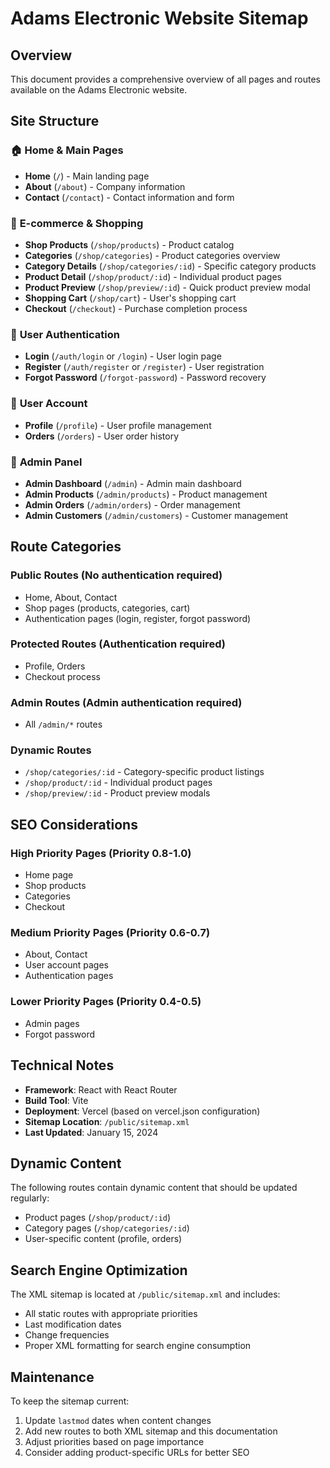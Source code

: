 # Adams Electronic Website Sitemap

## Overview
This document provides a comprehensive overview of all pages and routes available on the Adams Electronic website.

## Site Structure

### 🏠 **Home & Main Pages**
- **Home** (`/`) - Main landing page
- **About** (`/about`) - Company information
- **Contact** (`/contact`) - Contact information and form

### 🛒 **E-commerce & Shopping**
- **Shop Products** (`/shop/products`) - Product catalog
- **Categories** (`/shop/categories`) - Product categories overview
- **Category Details** (`/shop/categories/:id`) - Specific category products
- **Product Detail** (`/shop/product/:id`) - Individual product pages
- **Product Preview** (`/shop/preview/:id`) - Quick product preview modal
- **Shopping Cart** (`/shop/cart`) - User's shopping cart
- **Checkout** (`/checkout`) - Purchase completion process

### 👤 **User Authentication**
- **Login** (`/auth/login` or `/login`) - User login page
- **Register** (`/auth/register` or `/register`) - User registration
- **Forgot Password** (`/forgot-password`) - Password recovery

### 👥 **User Account**
- **Profile** (`/profile`) - User profile management
- **Orders** (`/orders`) - User order history

### 🔧 **Admin Panel**
- **Admin Dashboard** (`/admin`) - Admin main dashboard
- **Admin Products** (`/admin/products`) - Product management
- **Admin Orders** (`/admin/orders`) - Order management
- **Admin Customers** (`/admin/customers`) - Customer management

## Route Categories

### **Public Routes** (No authentication required)
- Home, About, Contact
- Shop pages (products, categories, cart)
- Authentication pages (login, register, forgot password)

### **Protected Routes** (Authentication required)
- Profile, Orders
- Checkout process

### **Admin Routes** (Admin authentication required)
- All `/admin/*` routes

### **Dynamic Routes**
- `/shop/categories/:id` - Category-specific product listings
- `/shop/product/:id` - Individual product pages
- `/shop/preview/:id` - Product preview modals

## SEO Considerations

### **High Priority Pages** (Priority 0.8-1.0)
- Home page
- Shop products
- Categories
- Checkout

### **Medium Priority Pages** (Priority 0.6-0.7)
- About, Contact
- User account pages
- Authentication pages

### **Lower Priority Pages** (Priority 0.4-0.5)
- Admin pages
- Forgot password

## Technical Notes

- **Framework**: React with React Router
- **Build Tool**: Vite
- **Deployment**: Vercel (based on vercel.json configuration)
- **Sitemap Location**: `/public/sitemap.xml`
- **Last Updated**: January 15, 2024

## Dynamic Content

The following routes contain dynamic content that should be updated regularly:
- Product pages (`/shop/product/:id`)
- Category pages (`/shop/categories/:id`)
- User-specific content (profile, orders)

## Search Engine Optimization

The XML sitemap is located at `/public/sitemap.xml` and includes:
- All static routes with appropriate priorities
- Last modification dates
- Change frequencies
- Proper XML formatting for search engine consumption

## Maintenance

To keep the sitemap current:
1. Update `lastmod` dates when content changes
2. Add new routes to both XML sitemap and this documentation
3. Adjust priorities based on page importance
4. Consider adding product-specific URLs for better SEO
